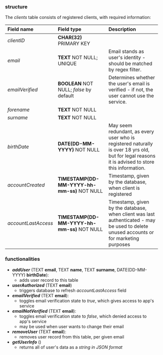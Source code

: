 ### structure

The *clients* table consists of registered clients, with required information:

| Field name | Field type  | Description |
| :--- | :--- | :--- |
| *clientID* | **CHAR(32)** PRIMARY KEY | |
| *email* | **TEXT** NOT NULL; UNIQUE | Email stands as user's identity - should be matched by regex filter. |
| *emailVerified* | **BOOLEAN** NOT NULL; *false* by default | Determines whether the user's email is verified - if not, the user cannot use the service. |
| *forename* | **TEXT** NOT NULL | |
| *surname* | **TEXT** NOT NULL | | 
| *birthDate* | **DATE(DD-MM-YYYY)** NOT NULL | May seem redundant, as every user who is registered naturally is over 18 yrs old, but for legal reasons it is advised to store this information. |
| *accountCreated* | **TIMESTAMP(DD-MM-YYYY-hh-mm-ss)** NOT NULL | Timestamp, given by the database, when client is registered |
| *accountLastAccess* | **TIMESTAMP(DD-MM-YYYY-hh-mm-ss)** NOT NULL | Timestamp, given by the database, when client was last authenticated - may be used to delete unused accounts or for marketing purposes |

### functionalities

- ***addUser*** (TEXT **email**, TEXT **name**, TEXT **surname**, DATE(DD-MM-YYYY) **birthDate**):
	- adds user record to this table
- ***userAuthorized*** (TEXT **email**)
	- triggers database to refresh *accountLastAccess* field
- ***emailVerified*** (TEXT **email**):
	- toggles email verification state to *true*, which gives access to app's service
- ***emailNotVerified*** (TEXT **email**):
	- toggles email verification state to *false*, which denied access to app's service
	- may be used when user wants to change their email
- ***removeUser*** (TEXT **email**):
	- removes user record from this table, per given email
- ***getUserInfo*** ()
	- returns all of user's data as a *string in JSON format*